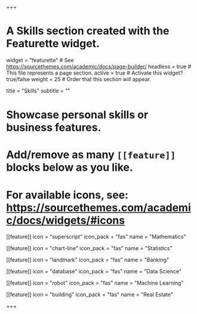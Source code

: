 +++
# A Skills section created with the Featurette widget.
widget = "featurette"  # See https://sourcethemes.com/academic/docs/page-builder/
headless = true  # This file represents a page section.
active = true  # Activate this widget? true/false
weight = 25  # Order that this section will appear.

title = "Skills"
subtitle = ""

# Showcase personal skills or business features.
#
# Add/remove as many `[[feature]]` blocks below as you like.
#
# For available icons, see: https://sourcethemes.com/academic/docs/widgets/#icons

[[feature]]
  icon = "superscript"
  icon_pack = "fas"
  name = "Mathematics"


[[feature]]
  icon = "chart-line"
  icon_pack = "fas"
  name = "Statistics"

[[feature]]
  icon = "landmark"
  icon_pack = "fas"
  name = "Banking"

[[feature]]
  icon = "database"
  icon_pack = "fas"
  name = "Data Science"

[[feature]]
  icon = "robot"
  icon_pack = "fas"
  name = "Machine Learning"

[[feature]]
  icon = "building"
  icon_pack = "fas"
  name = "Real Estate"





+++
